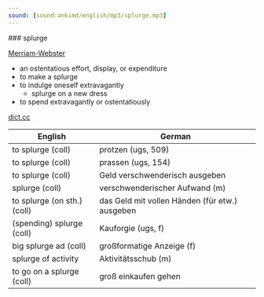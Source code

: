 ```yaml
---
sound: [sound:ankimd/english/mp3/splurge.mp3]
---
```


\### splurge

[Merriam-Webster](https://www.merriam-webster.com/dictionary/splurge)

- an ostentatious effort, display, or expenditure
- to make a splurge
- to indulge oneself extravagantly
    - splurge on a new dress
- to spend extravagantly or ostentatiously

[dict.cc](https://www.dict.cc/splurge)

| English        | German       |
| -------------- | ------------ |
| to splurge (coll) | protzen (ugs, 509) |
| to splurge (coll) | prassen (ugs, 154) |
| to splurge (coll) | Geld verschwenderisch ausgeben |
| splurge (coll) | verschwenderischer Aufwand (m) |
| to splurge (on sth.) (coll) | das Geld mit vollen Händen (für etw.) ausgeben |
| (spending) splurge (coll) | Kauforgie (ugs, f) |
| big splurge ad (coll) | großformatige Anzeige (f) |
| splurge of activity | Aktivitätsschub (m) |
| to go on a splurge (coll) | groß einkaufen gehen |
